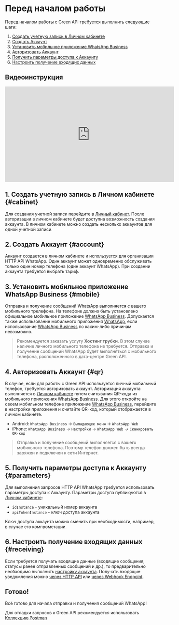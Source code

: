 # Перед началом работы

Перед началом работы с Green API требуется выполнить следующие шаги:

1. [Создать учетную запись в Личном кабинете](#cabinet)
2. [Создать Аккаунт](#account)
3. [Установить мобильное приложение WhatsApp Business](#mobile)
4. [Авторизовать Аккаунт](#qr)
5. [Получить параметры доступа к Аккаунту](#parameters)
6. [Настроить получение входящих данных](#receiving)

## Видеоинструкция

<center>
<iframe width="560" height="315" src="https://www.youtube.com/embed/pLGoeZ27buM" title="YouTube video player" frameborder="0" allow="accelerometer; autoplay; clipboard-write; encrypted-media; gyroscope; picture-in-picture; web-share" allowfullscreen></iframe>
</center>

## 1. Создать учетную запись в Личном кабинете {#cabinet}

Для создания учетной записи перейдите в [Личный кабинет](https://console.green-api.com). После авторизации в личном кабинете будет доступна возможность создания аккаунта. В личном кабинете можно создать несколько аккаунтов для одной учетной записи.

## 2. Создать Аккаунт {#account}

Аккаунт создается в личном кабинете и используется для организации HTTP API WhatsApp. Один аккаунт может одновременно обслуживать только один номер телефона (один аккаунт WhatsApp). При создании аккаунта требуется выбрать тариф.

## 3. Установить мобильное приложение WhatsApp Business {#mobile}

Отправка и получение сообщений WhatsApp выполняется с вашего мобильного трелефона. На телефоне должно быть установлено официальное мобильное приложение [WhatsApp Business](https://www.whatsapp.com/business/). Допускается также использование мобильного приложения [WhatsApp](https://www.whatsapp.com/), если использование [WhatsApp Business](https://www.whatsapp.com/business/) по каким-либо причинам невозможно.

> Рекомендуется заказать услугу **Хостинг трубки**. В этом случае наличие личного мобильного телефона не требуется. Отправка и получение сообщений WhatsApp будет выполняться с мобильного телефона, расположенного в дата-центре Green API.

## 4. Авторизовать Аккаунт {#qr}

В случае, если для работы с Green API используется личный мобильный телефон, требуется авторизовать аккаунт. Авторизация аккаунта выполняется в [Личном кабинете](https://console.green-api.com) путем считывания QR-кода из мобильного приложения [WhatsApp Business](https://www.whatsapp.com/business/). Для этого откройте на своем мобильном телефоне приложение [WhatsApp Business](https://www.whatsapp.com/business/), перейдите в настройки приложения и считайте QR-код, который отображается в личном кабинете.

- Android: `WhatsApp Business` -> `Выпадающее меню` -> `WhatsApp Web`
- iPhone: `WhatsApp Business` -> `Настройки` -> `WhatsApp Web` -> `Сканировать QR-код`

> Отправка и получение сообщений выполняется с вашего мобильного телефона. Поэтому телефон должен быть всегда заряжен и подключен к сети Интернет.

## 5. Получить параметры доступа к Аккаунту {#parameters}

Для выполнения запросов HTTP API WhatsApp требуется использовать параметры доступа к Аккаунту. Параметры доступа публикуются в [Личном кабинете](https://console.green-api.com):

- `idInstance` - уникальный номер аккаунта
- `apiTokenInstance` - ключ доступа аккаунта

Ключ доступа аккаунта можно сменить при необходимости, например, в случае его компрометации.

## 6. Настроить получение входящих данных {#receiving}

Если требуется получать входящие данные (входящие сообщения, статусы ранее отправленных сообщений и др.), то предварительно необходимо выполнить [настройку аккаунта](api/receiving/index.md). Получать входящие уведомления можно [через HTTP API](api/receiving/technology-http-api.md) или [через Webhook Endpoint](api/receiving/technology-webhook-endpoint.md).

## Готово!

Всё готово для начала отправки и получения сообщений WhatsApp! 

Для отладки запросов к Green API рекомендуется использовать [Коллекцию Postman](postman-collection.md)